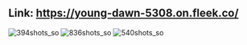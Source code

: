 ## Link: https://young-dawn-5308.on.fleek.co/

![394shots_so](https://github.com/dilshod-egm/dilshodegm/assets/84387723/392d319c-c9dc-4edc-9a4c-1e31a34a32fd)
![836shots_so](https://github.com/dilshod-egm/dilshodegm/assets/84387723/74124daf-1480-4dfb-a41f-6e4425681b6e)
![540shots_so](https://github.com/dilshod-egm/dilshodegm/assets/84387723/83d2e2f8-24f1-46e9-bbbc-7b063c211904)
